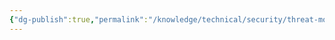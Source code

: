 ```yaml
---
{"dg-publish":true,"permalink":"/knowledge/technical/security/threat-modeling/attack-trees/","noteIcon":""}
---
```


